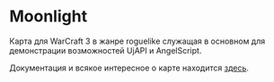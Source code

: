 # Moonlight

Карта для WarCraft 3 в жанре roguelike служащая в основном для демонстрации возможностей UjAPI и AngelScript.

Документация и всякое интересное о карте находится [здесь](https://warraft.github.io/Moonlight/about.html).
